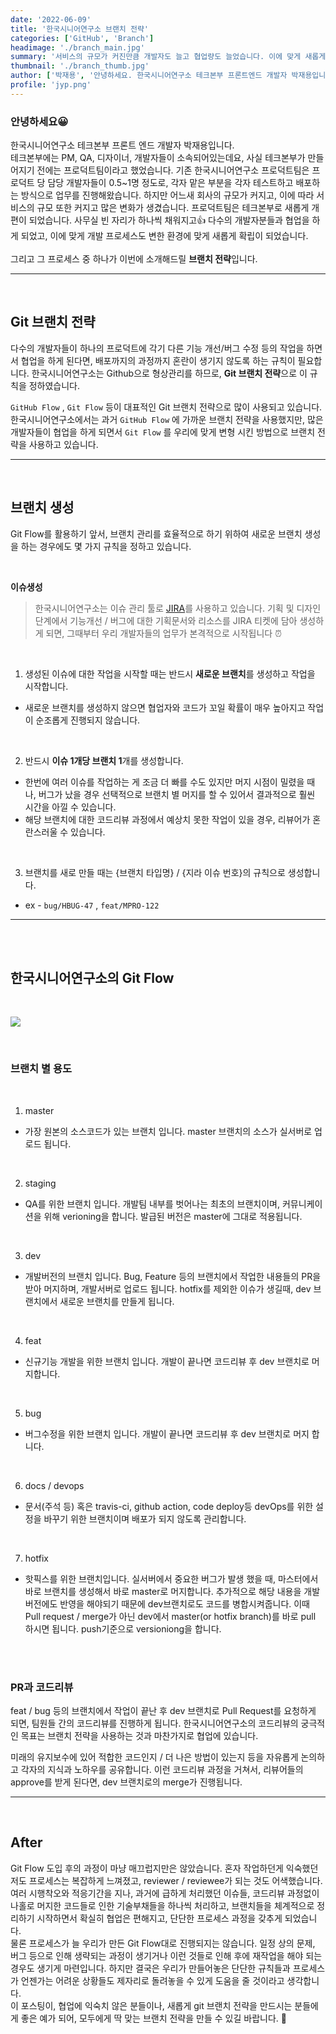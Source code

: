 ```yaml
---
date: '2022-06-09'
title: '한국시니어연구소 브랜치 전략'
categories: ['GitHub', 'Branch']
headimage: './branch_main.jpg'
summary: '서비스의 규모가 커진만큼 개발자도 늘고 협업량도 늘었습니다. 이에 맞게 새롭게 정한 한국시니어연구소의 브랜치 전략을 소개합니다.'
thumbnail: './branch_thumb.jpg'
author: ['박재용', '안녕하세요. 한국시니어연구소 테크본부 프론트엔드 개발자 박재용입니다.', '사용자들의 사용성 개선을 위한 ux 중심의 개발을 위해 늘 고민하고 있습니다.', 'jyp@kslab.co.kr', 'github.com/super-mangomango']
profile: 'jyp.png'
---
```


### 안녕하세요😀

한국시니어연구소 테크본부 프론트 엔드 개발자 박재용입니다. <br>
테크본부에는 PM, QA, 디자이너, 개발자들이 소속되어있는데요, 사실 테크본부가 만들어지기 전에는 프로덕트팀이라고 했었습니다. 기존 한국시니어연구소 프로덕트팀은 프로덕트 당 담당 개발자들이 0.5~1명 정도로, 각자 맡은 부분을 각자 테스트하고 배포하는 방식으로 업무를 진행해왔습니다. 하지만 어느새 회사의 규모가 커지고, 이에 따라 서비스의 규모 또한 커지고 많은 변화가 생겼습니다. 프로덕트팀은 테크본부로 새롭게 개편이 되었습니다. 사무실 빈 자리가 하나씩 채워지고👍 다수의 개발자분들과 협업을 하게 되었고, 이에 맞게 개발 프로세스도 변한 환경에 맞게 새롭게 확립이 되었습니다. 
<br>
<br>
그리고 그 프로세스 중 하나가 이번에 소개해드릴 **브랜치 전략**입니다.

---
<br>

## Git 브랜치 전략

다수의 개발자들이 하나의 프로덕트에 각기 다른 기능 개선/버그 수정 등의 작업을 하면서 협업을 하게 된다면, 배포까지의 과정까지 혼란이 생기지 않도록 하는 규칙이 필요합니다. 한국시니어연구소는 Github으로 형상관리를 하므로, **Git 브랜치 전략**으로 이 규칙을 정하였습니다. 

`GitHub Flow` , `Git Flow`  등이 대표적인 Git 브랜치 전략으로 많이 사용되고 있습니다. 한국시니어연구소에서는 과거 `GitHub Flow` 에 가까운 브랜치 전략을 사용했지만, 많은 개발자들이 협업을 하게 되면서 `Git Flow` 를 우리에 맞게 변형 시킨 방법으로 브랜치 전략을 사용하고 있습니다.

---
<br>


## 브랜치 생성

Git Flow를 활용하기 앞서, 브랜치 관리를 효율적으로 하기 위하여 새로운 브랜치 생성을 하는 경우에도 몇 가지 규칙을 정하고 있습니다.

<br>

**이슈생성**

> 한국시니어연구소는 이슈 관리 툴로 [JIRA](https://www.atlassian.com/software/jira)를 사용하고 있습니다. 기획 및 디자인 단계에서 기능개선 / 버그에 대한 기획문서와 리소스를 JIRA 티켓에 담아 생성하게 되면, 그때부터 우리 개발자들의 업무가 본격적으로 시작됩니다 ⏰
> 

<br>

1. 생성된 이슈에 대한 작업을 시작할 때는 반드시 **새로운 브랜치**를 생성하고 작업을 시작합니다.
- 새로운 브랜치를 생성하지 않으면 협업자와 코드가 꼬일 확률이 매우 높아지고 작업이 순조롭게 진행되지 않습니다.

<br>

2. 반드시 **이슈 1개당 브랜치 1**개를 생성합니다.
- 한번에 여러 이슈를 작업하는 게 조금 더 빠를 수도 있지만 머지 시점이 밀렸을 때나, 버그가 났을 경우 선택적으로 브랜치 별 머지를 할 수 있어서 결과적으로 훨씬 시간을 아낄 수 있습니다.
- 해당 브랜치에 대한 코드리뷰 과정에서 예상치 못한 작업이 있을 경우, 리뷰어가 혼란스러울 수 있습니다.

<br>

3. 브랜치를 새로 만들 때는 {브랜치 타입명} / {지라 이슈 번호}의 규칙으로 생성합니다.
- ex - `bug/HBUG-47` , `feat/MPRO-122`

---
<br>
<br>

## 한국시니어연구소의 Git Flow
<br>

![](https://imagedelivery.net/jfIRjXneURbVKR0daxEchg/d0c30835-bbb2-4d53-8b3f-b47752620d00/public)

<br>

### 브랜치 별 용도

<br>

1. master
- 가장 원본의 소스코드가 있는 브랜치 입니다. master 브랜치의 소스가 실서버로 업로드 됩니다.

<br>

2. staging
- QA를 위한 브랜치 입니다. 개발팀 내부를 벗어나는 최초의 브랜치이며, 커뮤니케이션을 위해 verioning을 합니다. 발급된 버전은 master에 그대로 적용됩니다.

<br>

3. dev
- 개발버전의 브랜치 입니다. Bug, Feature 등의 브랜치에서 작업한 내용들의 PR을 받아 머지하며, 개발서버로 업로드 됩니다. hotfix를 제외한 이슈가 생길때, dev 브랜치에서 새로운 브랜치를 만들게 됩니다.

<br>

4. feat
- 신규기능 개발을 위한 브랜치 입니다. 개발이 끝나면 코드리뷰 후 dev 브랜치로 머지합니다.

<br>

5. bug
- 버그수정을 위한 브랜치 입니다. 개발이 끝나면 코드리뷰 후 dev 브랜치로 머지 합니다.

<br>

6. docs / devops
- 문서(주석 등) 혹은 travis-ci, github action, code deploy등 devOps를 위한 설정을 바꾸기 위한 브랜치이며 배포가 되지 않도록 관리합니다.

<br>

7. hotfix
- 핫픽스를 위한 브랜치입니다. 실서버에서 중요한 버그가 발생 했을 때, 마스터에서 바로 브랜치를 생성해서 바로 master로 머지합니다. 추가적으로 해당 내용을 개발버전에도 반영을 해야되기 때문에 dev브랜치로도 코드를 병합시켜줍니다. 이때 Pull request / merge가 아닌 dev에서 master(or hotfix branch)를 바로 pull 하시면 됩니다.  push기준으로 versioniong을 합니다.

<br>
<br>

### PR과 코드리뷰

feat / bug 등의 브랜치에서 작업이 끝난 후 dev 브랜치로 Pull Request를 요청하게 되면, 팀원들 간의 코드리뷰를 진행하게 됩니다. 한국시니어연구소의 코드리뷰의 궁극적인 목표는 브랜치 전략을 사용하는 것과 마찬가지로 협업에 있습니다. 

미래의 유지보수에 있어 적합한 코드인지 / 더 나은 방법이 있는지 등을 자유롭게 논의하고 각자의 지식과 노하우를 공유합니다. 이런 코드리뷰 과정을 거쳐서, 리뷰어들의 approve를 받게 된다면, dev 브랜치로의 merge가 진행됩니다.

---
<br>

## After

Git Flow 도입 후의 과정이 마냥 매끄럽지만은 않았습니다. 혼자 작업하던게 익숙했던 저도 프로세스는 복잡하게 느껴졌고, reviewer / reviewee가 되는 것도 어색했습니다.
<br>
여러 시행착오와 적응기간을 지나, 과거에 급하게 처리했던 이슈들, 코드리뷰 과정없이 나홀로 머지한 코드들로 인한 기술부채들을 하나씩 처리하고, 브랜치들을 체계적으로 정리하기 시작하면서 확실히 협업은 편해지고, 단단한 프로세스 과정을 갖추게 되었습니다.
<br>
물론 프로세스가 늘 우리가 만든 Git Flow대로 진행되지는 않습니다. 일정 상의 문제, 버그 등으로 인해 생략되는 과정이 생기거나 이런 것들로 인해 후에 재작업을 해야 되는 경우도 생기게 마련입니다. 하지만  결국은 우리가 만들어놓은 단단한 규칙들과 프로세스가 언젠가는 어려운 상황들도 제자리로 돌려놓을 수 있게 도움을 줄 것이라고 생각합니다.
<br>
이 포스팅이, 협업에 익숙치 않은 분들이나, 새롭게 git 브랜치 전략을 만드시는 분들에게 좋은 예가 되어, 모두에게 딱 맞는 브랜치 전략을 만들 수 있길 바랍니다. 👋